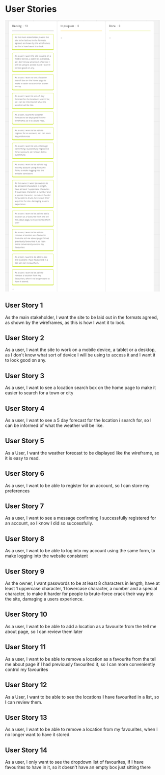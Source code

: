 # User Stories

![Kamban board v1](./images/kanban.png)

## User Story 1

As the main stakeholder, I want the site to be laid out in the formats agreed, as shown by the wireframes, as this is how I want it to look.

## User Story 2

As a user, I want the site to work on a mobile device, a tablet or a desktop, as I don't know what sort of device I will be using to access it and I want it to look good on any.

## User Story 3

As a user, I want to see a location search box on the home page to make it easier to search for a town or city

## User Story 4

As a user, I want to see a 5 day forecast for the location i search for, so I can be informed of what the weather will be like.

## User Story 5

As a User, I want the weather forecast to be displayed like the wireframe, so it is easy to read.

## User Story 6

As a user, I want to be able to register for an account, so I can store my preferences

## User Story 7

As a user, I want to see a message confirming I successfully registered for an account, so I know I did so successfully.

## User Story 8

As a user, I want to be able to log into my account using the same form, to make logging into the website consistent

## User Story 9

As the owner, I want passwords to be at least 8 characters in length, have at least 1 uppercase character, 1 lowercase character, a number and a special character, to make it harder for people to brute-force crack their way into the site, damaging a users experience.

## User Story 10

As a user, I want to be able to add a location as a favourite from the tell me about page, so I can review them later

## User Story 11

As a user, I want to be able to remove a location as a favourite from the tell me about page if I had previously favourited it, so I can more conveniently control my favourites

## User Story 12

As a User, I want to be able to see the locations I have favourited in a list, so I can review them.

## User Story 13

As a user, I want to be able to remove a location from my favourites, when I no longer want to have it stored.

## User Story 14

As a user, I only want to see the dropdown list of favourites, if I have favourites to have in it, so it doesn't have an empty box just sitting there
